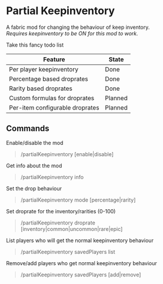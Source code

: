 # Partial Keepinventory
A fabric mod for changing the behaviour of keep inventory. \
*Requires keepinventory to be ON for this mod to work.*

Take this fancy todo list

| Feature                         | State   |
|---------------------------------|---------|
| Per player keepinventory        | Done    |
| Percentage based droprates      | Done    |
| Rarity based droprates          | Done    |
| Custom formulas for droprates   | Planned |
| Per-item configurable droprates | Planned |
 

## Commands

Enable/disable the mod
> /partialKeepinventory [enable|disable]

Get info about the mod
> /partialKeepinventory info

Set the drop behaviour
> /partialKeepinventory mode [percentage|rarity]


Set droprate for the inventory/rarities (0-100)
> /partialKeepinventory droprate [inventory|common|uncommon|rare|epic] <percentage>

List players who will get the normal keepinventory behaviour
> /partialKeepinventory savedPlayers list

Remove/add players who get normal keepinventory behaviour
> /partialKeepinventory savedPlayers [add|remove] <name>
